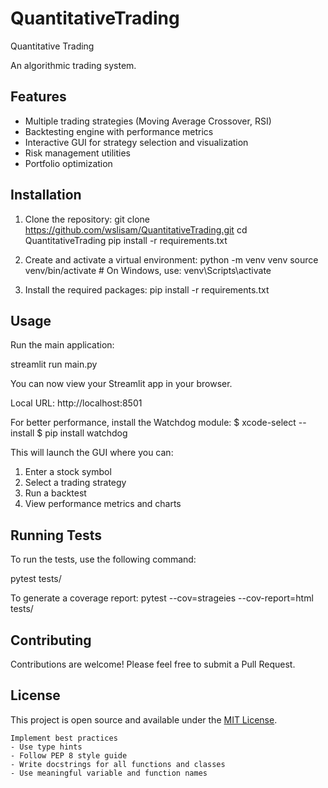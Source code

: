 # QuantitativeTrading
Quantitative Trading 

An algorithmic trading system.

## Features

- Multiple trading strategies (Moving Average Crossover, RSI)
- Backtesting engine with performance metrics
- Interactive GUI for strategy selection and visualization
- Risk management utilities
- Portfolio optimization

## Installation

1. Clone the repository:
git clone https://github.com/wslisam/QuantitativeTrading.git
cd QuantitativeTrading
pip install -r requirements.txt

2. Create and activate a virtual environment:
python -m venv venv
source venv/bin/activate # On Windows, use: venv\Scripts\activate


3. Install the required packages:
pip install -r requirements.txt


## Usage

Run the main application:

streamlit run main.py

You can now view your Streamlit app in your browser.

Local URL: http://localhost:8501

For better performance, install the Watchdog module:
$ xcode-select --install
$ pip install watchdog

This will launch the GUI where you can:
1. Enter a stock symbol
2. Select a trading strategy
3. Run a backtest
4. View performance metrics and charts

## Running Tests

To run the tests, use the following command:

pytest tests/

To generate a coverage report:
pytest --cov=strageies --cov-report=html tests/

## Contributing

Contributions are welcome! Please feel free to submit a Pull Request.

## License

This project is open source and available under the [MIT License](LICENSE).




```
Implement best practices
- Use type hints
- Follow PEP 8 style guide
- Write docstrings for all functions and classes
- Use meaningful variable and function names
```
